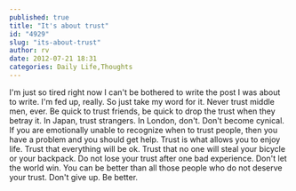 ```yaml
---
published: true
title: "It's about trust"
id: "4929"
slug: "its-about-trust"
author: rv
date: 2012-07-21 18:31
categories: Daily Life,Thoughts
---
```

I'm just so tired right now I can't be bothered to write the post I was about to write. I'm fed up, really. So just take my word for it. Never trust middle men, ever. Be quick to trust friends, be quick to drop the trust when they betray it. In Japan, trust strangers. In London, don't. Don't become cynical. If you are emotionally unable to recognize when to trust people, then you have a problem and you should get help. Trust is what allows you to enjoy life. Trust that everything will be ok. Trust that no one will steal your bicycle or your backpack. Do not lose your trust after one bad experience. Don't let the world win. You can be better than all those people who do not deserve your trust. Don't give up. Be better.